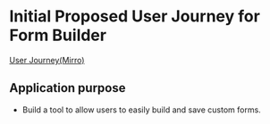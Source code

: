 # Initial Proposed User Journey for Form Builder
[User Journey(Mirro)](https://miro.com/app/board/uXjVOyZRjEg=/?share_link_id=883343981556)

## Application purpose
- Build a tool to allow users to easily build and save custom forms.

